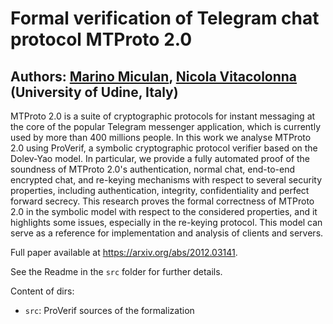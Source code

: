 # Formal verification of Telegram chat protocol MTProto 2.0

## Authors: [Marino Miculan](https://www.dmif.uniud.it/miculan), [Nicola Vitacolonna](https://www.dmif.uniud.it/nicola.vitacolonna) (University of Udine, Italy)

MTProto 2.0 is a suite of cryptographic protocols for instant messaging at the core of the popular Telegram messenger application, which is currently used by more than 400 millions people.
In this work we analyse MTProto 2.0 using ProVerif, a symbolic cryptographic protocol verifier based on the Dolev-Yao model. In particular, we provide a fully automated proof of the soundness of MTProto 2.0's authentication, normal chat, end-to-end encrypted chat, and re-keying mechanisms with respect to several security properties, including authentication, integrity, confidentiality and perfect forward secrecy.
This research proves the formal correctness of MTProto 2.0 in the symbolic model with respect to the considered properties, and it highlights some issues, especially in the re-keying protocol. This model can serve as a reference for implementation and analysis of clients and servers.

Full paper available at https://arxiv.org/abs/2012.03141.

See the Readme in the `src` folder for further details.

Content of dirs:

- `src`: ProVerif sources of the formalization
